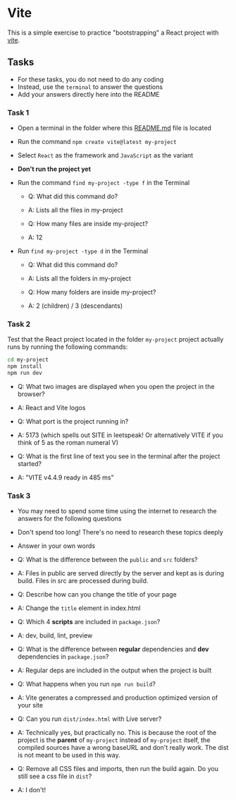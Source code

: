 # Vite

This is a simple exercise to practice "bootstrapping" a React project with [vite](https://vitejs.dev/).

## Tasks

- For these tasks, you do not need to do any coding
- Instead, use the `terminal` to answer the questions
- Add your answers directly here into the README

### Task 1

- Open a terminal in the folder where this [README.md](./README.md) file is located
- Run the command `npm create vite@latest my-project`
- Select `React` as the framework and `JavaScript` as the variant
- **Don't run the project yet**
- Run the command `find my-project -type f` in the Terminal

  - Q: What did this command do?
  - A: Lists all the files in my-project

  - Q: How many files are inside my-project?
  - A: 12

- Run `find my-project -type d` in the Terminal

  - Q: What did this command do?
  - A: Lists all the folders in my-project

  - Q: How many folders are inside my-project?
  - A: 2 (children) / 3 (descendants)

### Task 2

Test that the React project located in the folder `my-project` project actually runs by running the following commands:

```bash
cd my-project
npm install
npm run dev
```

- Q: What two images are displayed when you open the project in the browser?
- A: React and Vite logos

- Q: What port is the project running in?
- A: 5173 (which spells out SITE in leetspeak! Or alternatively VITE if you think of 5 as the roman numeral V)

- Q: What is the first line of text you see in the terminal after the project started?
- A: "VITE v4.4.9 ready in 485 ms"

### Task 3

- You may need to spend some time using the internet to research the answers for the following questions
- Don't spend too long! There's no need to research these topics deeply
- Answer in your own words

- Q: What is the difference between the `public` and `src` folders?
- A: Files in public are served directly by the server and kept as is during build. Files in src are processed during build.

- Q: Describe how can you change the title of your page
- A: Change the `title` element in index.html

- Q: Which 4 **scripts** are included in `package.json`?
- A: dev, build, lint, preview

- Q: What is the difference between **regular** dependencies and **dev** dependencies in `package.json`?
- A: Regular deps are included in the output when the project is built

- Q: What happens when you run `npm run build`?
- A: Vite generates a compressed and production optimized version of your site

- Q: Can you run `dist/index.html` with Live server?
- A: Technically yes, but practically no. This is because the root of the project is the **parent** of `my-project` instead of `my-project` itself, the compiled sources have a wrong baseURL and don't really work. The dist is not meant to be used in this way.

- Q: Remove all CSS files and imports, then run the build again. Do you still see a css file in `dist`?
- A: I don't!
